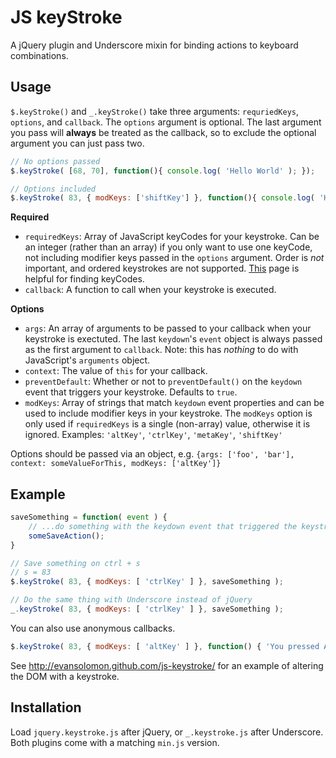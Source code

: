 # JS keyStroke

A jQuery plugin and Underscore mixin for binding actions to keyboard combinations.

## Usage

`$.keyStroke()` and `_.keyStroke()` take three arguments: `requriedKeys`, `options`, and `callback`. The `options` argument is optional. The last argument you pass will **always** be treated as the callback, so to exclude the optional argument you can just pass two.

```javascript
// No options passed
$.keyStroke( [68, 70], function(){ console.log( 'Hello World' ); });

// Options included
$.keyStroke( 83, { modKeys: ['shiftKey'] }, function(){ console.log( 'Hello dog' ); });
```

**Required**
* `requiredKeys`: Array of JavaScript keyCodes for your keystroke.  Can be an integer (rather than an array) if you only want to use one keyCode, not including modifier keys passed in the `options` argument.  Order is *not* important, and ordered keystrokes are not supported.  [This](http://www.w3.org/2002/09/tests/keys.html) page is helpful for finding keyCodes.
* `callback`: A function to call when your keystroke is executed.

**Options**
* `args`: An array of arguments to be passed to your callback when your keystroke is exectuted.  The last `keydown`'s `event` object is always passed as the first argument to `callback`. Note: this has *nothing* to do with JavaScript's `arguments` object.
* `context`: The value of `this` for your callback.
* `preventDefault`: Whether or not to `preventDefault()` on the `keydown` event that triggers your keystroke. Defaults to `true`.
* `modKeys`: Array of strings that match `keydown` event properties and can be used to include modifier keys in your keystroke.  The `modKeys` option is only used if `requiredKeys` is a single (non-array) value, otherwise it is ignored.  Examples: `'altKey'`, `'ctrlKey'`, `'metaKey'`, `'shiftKey'`

Options should be passed via an object, e.g. `{args: ['foo', 'bar'], context: someValueForThis, modKeys: ['altKey']}`

## Example

```javascript
saveSomething = function( event ) {
	// ...do something with the keydown event that triggered the keystroke
	someSaveAction();
}

// Save something on ctrl + s
// s = 83
$.keyStroke( 83, { modKeys: [ 'ctrlKey' ] }, saveSomething );

// Do the same thing with Underscore instead of jQuery
_.keyStroke( 83, { modKeys: [ 'ctrlKey' ] }, saveSomething );
```

You can also use anonymous callbacks.

```javascript
$.keyStroke( 83, { modKeys: [ 'altKey' ] }, function() { 'You pressed ALT + S!'; } );
```

See http://evansolomon.github.com/js-keystroke/ for an example of altering the DOM with a keystroke.

## Installation

Load `jquery.keystroke.js` after jQuery, or `_.keystroke.js` after Underscore.  Both plugins come with a matching `min.js` version.
